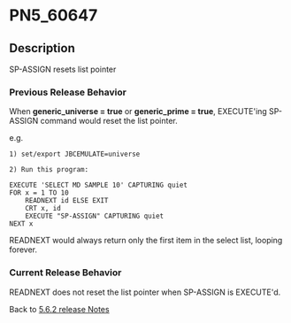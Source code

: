 # PN5_60647

<PageHeader />

## Description

SP-ASSIGN resets list pointer

### Previous Release Behavior

When **generic\_universe = true** or **generic\_prime = true**, EXECUTE'ing SP-ASSIGN command would reset the list pointer.

e.g.

```
1) set/export JBCEMULATE=universe

2) Run this program:

EXECUTE 'SELECT MD SAMPLE 10' CAPTURING quiet
FOR x = 1 TO 10
    READNEXT id ELSE EXIT
    CRT x, id
    EXECUTE "SP-ASSIGN" CAPTURING quiet
NEXT x
```

READNEXT would always return only the first item in the select list, looping forever.

### Current Release Behavior

READNEXT does not reset the list pointer when SP-ASSIGN is EXECUTE'd.

Back to [5.6.2 release Notes](./../README.md)
